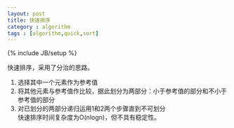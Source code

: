 ```yaml
---
layout: post
title: 快速排序
category : algorithm
tags : [algorithm,quick,sort]
---
```

{% include JB/setup %}

快速排序，采用了分治的思路。  
1. 选择其中一个元素作为参考值  
2. 将其他元素与参考值作比较，据此划分为两部分：小于参考值的部分和不小于参考值的部分  
3. 对已划分的两部分递归运用1和2两个步骤直到不可划分  
快速排序时间复杂度为O(nlogn)，但不具有稳定性。